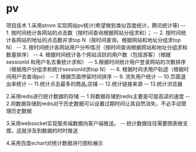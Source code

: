 # pv

项目技术
1.采用strom 实现网站pv统计(希望做到类似百度统计，腾讯统计等)
  --  1. 按时间统计各网站的点击数（按时间查询根据网站分组求和）；
  --  2. 按时间统计各网站的地址的点击数并求top N（按时间查询，根据网站和地址分组求top N）
  --  3. 按时间统计各网站用户分布情况（按时间查询根据网站和地址分组求和数量排序）
  --  4. 根据时间统计各个网站活跃的用户数（包括游客）（根据sessionId 和用户名去重统计求和）
  --  5.根据时间统计用户登录网站的次数排序（根据用户分组求和统计sessionId求top N）
  --  6. 根据时间求用户轨迹（根据时间用户去查询pv）
  --  7. 根据页面停留时间排序
  --  9. 流失用户统计
  --  10.页面退出率统计
  --  11.统计点击最多的商品,店铺
  --  12.统计链接来源
  --  13.统计浏览器

2.采用redis进行统计数据的存储
  -- 1.将数据存储到redis主要是可提高读的速度
  -- 2.将数据存储到redis对于历史数据可以设置过期时间让其自然消失，不必手动管理历史数据
  
3.采用websocket实现服务端数据向客户端推送。
   -- 统计数据往往需要图表做支撑。这就涉及到数据的时时推送
   
4.采用百度echart对统计数据进行图标展示 
